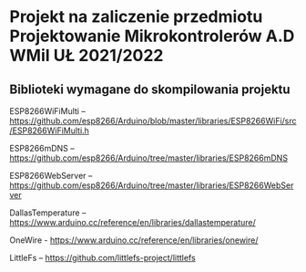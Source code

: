 # Projekt na zaliczenie przedmiotu Projektowanie Mikrokontrolerów A.D WMiI UŁ 2021/2022 

## Biblioteki wymagane do skompilowania projektu

ESP8266WiFiMulti – https://github.com/esp8266/Arduino/blob/master/libraries/ESP8266WiFi/src/ESP8266WiFiMulti.h 

ESP8266mDNS – https://github.com/esp8266/Arduino/tree/master/libraries/ESP8266mDNS

ESP8266WebServer – https://github.com/esp8266/Arduino/tree/master/libraries/ESP8266WebServer

DallasTemperature – https://www.arduino.cc/reference/en/libraries/dallastemperature/ 

OneWire - https://www.arduino.cc/reference/en/libraries/onewire/

LittleFs – https://github.com/littlefs-project/littlefs
